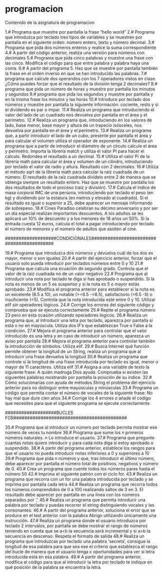 # programacion
Contenido de la asignatura de programacion

1.# Programa que muestre por pantalla la frase “hello world”
2.# Programa que introduzca por teclado tres tipos de variables y se muestren por pantalla 
en el siguiente orden: número entero, texto y número decimal.
3.# Programa que pida dos números enteros y realice la suma correspondiente
4.# A partir del código anterior, realiza una versión para números con decimales
5.# Programa que pida cinco palabras y muestre una frase con las cinco. Modifica el código 
para que entre palabra y palabra haya una coma.
6.# A partir del programa 5. Haz que se muestre por pantalla también la frase en el orden 
inverso en que se han introducido las palabras.
7.# programa que calcule dos operandos con los 7 operadores vistos en clase. ¿Cómo puedes 
forzar que el resultado de la división tenga 2 decimales?
8.# programa que pida un número de horas y muestre por pantalla los minutos y segundos
9.# programa que pida los segundos y muestre por pantalla y en la misma frase los minutos 
y las horas
10.# Introduce por teclado dos números y muestre por pantalla la siguiente información: 
cociente, resto y si el dividendo es par o impar.
11.# Realiza un programa que introduciendo el valor del lado de un cuadrado nos devuelva 
por pantalla en el área y el perímetro.
12.# Realiza un programa que, introduciendo en los valores de lado, base menor, base mayor 
y altura de un trapecio isósceles, nos devuelva por pantalla en el área y el perímetro.
13.# Realiza un programa que, a partir introducir el lado de un cubo, presente por pantalla el 
área y para calcular el volumen utiliza el operador de exponente.
14.# Realiza un programa que a partir de introducir el diámetro de un círculo calcule el área 
y perímetro. Importa la librería match y utiliza el valor PI para hacer el cálculo. Redondea el 
resultado a un decimal.
15.# Utiliza el valor Pi de la librería math para calcular el área y volumen de un cilindro, 
introduciendo por teclado el valor de radio y altura. Resultado con 2 decimales.
16.# Utiliza el método sqrt de la librería math para calcular la raíz cuadrada de un número. El 
resultado de la raíz cuadrada divídelo entre 2 de manera que se obtenga siempre un 
resultado entero. Haz que se muestre por pantalla los dos resultados de todo el proceso
(raíz y división).
17.# Calcula el índice de masa corporal IMC de una persona, introduciendo por teclado el 
peso (en kg) y dividiendo por la estatura (en metros y elevado al cuadrado). Si el resultado 
es igual o superior a 25, debe aparecer un mensaje informando de sobrepeso.
18.# Cines Paradiso celebran su décimo aniversario y por ser un día especial realizan 
importantes descuentos. A los adultos se les aplicará un 10% de descuento y a los menores 
de 18 años un 50%. Si la entrada cuesta 12 euros, calcula el total a pagar introduciendo por 
teclado el número de menores y el número de adultos que asisten al cine.


###################CONDICIONALES##########################################


19.# Programa que introduzca dos números y devuelva cuál de los dos es mayor, menor o son
iguales
20.# A partir del ejercicio anterior, forzar que el usuario solo pueda introducir por teclados
números entre 0 y 10
21.# Programa que calcula una ecuación de segundo grado. Controla que el valor de la raíz
cuadrada no de un valor negativo
22.# Programa que al introducir una nota por teclado te diga si has aprobado o suspendido.
Si la nota es menos de un 5 es suspenso y si la nota es 5 o mayor estás aprobado.
23.# Modifica el programa anterior para establecer si la nota es un excelente (8.5 a 10), un
notable (>=6.5 -<8.5), satisfactorio (<6.5 -5) o insuficiente (<5). Controla que la nota
introducida esté entre 0 y 10. Utilizar elif sin operadores lógicos.
24.# Corrige los errores del siguiente código y comprueba que se ejecuta correctamente
25.# Repite el programa número 23 pero en esta ocasión utilizando operadores lógicos.
26.# Realiza un programa que, al introducir una letra por teclado, aparezca por pantalla si
está o no en mayúscula. Utiliza dos IF’s que establezcan True o False a la condición.
27.# Mejora el programa anterior para controlar que el valor introducido es una letra y en
caso de introducir un número, aparezca un aviso por pantalla
28.# Mejora el programa anterior para controlar también la introducción de símbolos. Utiliza
elif.
29.# Busca Internet qué función permite obtener la longitud de un String, realiza un programa
que al introducir una frase devuelva la longitud
30.# Realiza un programa que controle si la longitud de una frase introducida por teclado es
igual, menor o mayor de 11 caracteres. Utiliza elif
31.# Asigna a una variable de texto la siguiente frase: A quién madruga Dios ayuda.
Comprueba si existen las siguientes palabras mostrando por pantalla la posición de su
índice.
32.# Cómo solucionarías con ayuda de métodos String el problema del ejercicio anterior para
no distinguir entre mayúsculas y minúsculas
33.# Programa un código que permita contar el número de vocales de la siguiente frase: No
hay mal que dure cien años
34.# Corrige los 4 errores o añade el código que necesites para que el siguiente programa se
ejecute correctamente

###################BUCLES FOR##########################################

35.# Programa que al introducir un número por teclado permita mostrar ese número de veces tu
nombre
36.# Programa que sume los n primeros números naturales. n Lo introduce el usuario.
37.# Programa que pregunte cuantas notas quiero introducir y para cada nota diga si estoy aprobado
o suspendido.
38.# A partir del programa anterior, establece los rangos para que el usuario no pueda introducir
notas inferiores a 0 y superiores a 10
39.# Programa que pida n números y que, tras introducir el último número, debe aparecer por
pantalla el número total de positivos, negativos y número de 0.
40.# Crea un programa que cuente todos los números pares hasta el número 50
42.# Imprima el siguiente patrón con el ciclo for.
43.# Realiza un programa que recorra con un for una palabra introducida por teclado y se imprima
por pantalla cada letra
44.# Realiza un programa que recorra todos los números comprendidos de 0 a 100 realizando saltos
de 3 en 3. El resultado debe aparecer por pantalla en una línea con los números separados por ‘,’
45.# Realiza un programa que permita introducir una palabra por teclado y puedas recorrer el string
distinguiendo vocales y las consonantes:
46.# A partir del programa anterior, soluciona el error que se produce en el test anterior con la
palabra Abrigo utilizando únicamente una instrucción.
47.# Realiza un programa donde el usuario introduzca por teclado 2 intervalos, por pantalla se debe
mostrar el rango de números teniendo en cuenta que se a<b la secuencia será incremental y si a>b
la secuencia en descenso. Respeta el formato de salida
48.# Realiza un programa que introduzcas por teclado una palabra ‘secreta’, consigue la longitud de
esa palabra para que sea ese el criterio que establezca el rango del bucle de manera que el usuario
tenga x oportunidades para ver si letra introducida está en esa palabra.
49.# A partir del programa anterior, modifica el código para que al introducir la letra por teclado te
indique en qué posición de la palabra se encuentra la letra.
